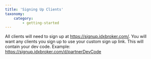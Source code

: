 ```yaml
---
title: 'Signing Up Clients'
taxonomy:
    category:
        - getting-started
---
```


All clients will need to sign up at https://signup.idxbroker.com/. You will want any clients you sign up to use your custom sign up link. This will contain your dev code. Example: https://signup.idxbroker.com/d/partnerDevCode
